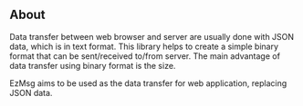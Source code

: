 ## About

Data transfer between web browser and server are usually done with JSON data, which is in text format. This library helps to create a simple binary format that can be sent/received to/from server. The main advantage of data transfer using binary format is the size.

EzMsg aims to be used as the data transfer for web application, replacing JSON data.